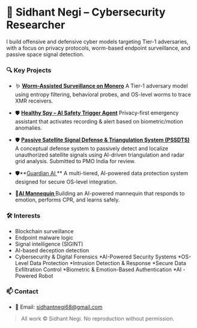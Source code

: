 # 🧠 Sidhant Negi – Cybersecurity Researcher

I build offensive and defensive cyber models targeting Tier-1 adversaries, with a focus on privacy protocols, worm-based endpoint surveillance, and passive space signal detection.

### 🔍 Key Projects

* 🪱 **[Worm-Assisted Surveillance on Monero](https://github.com/Sidhant1s/monero-worm-surveillance)**
  A Tier-1 adversary model using entropy filtering, behavioral probes, and OS-level worms to trace XMR receivers.

* 🛡️ **[Healthy Spy – AI Safety Trigger Agent](https://github.com/Sidhant1s/healthy-spy)**
  Privacy-first emergency assistant that activates recording & alert based on biometric/motion anomalies.

* 🛡️ **[Passive Satellite Signal Defense & Triangulation System (PSSDTS)](https://github.com/Sidhant1s/satellite-signal-defense)**  
  A conceptual defense system to passively detect and localize unauthorized satellite signals using AI-driven triangulation and radar grid analysis. Submitted to PMO India for review.

* 🛡️**[Guardian AI ](https://github.com/Sidhant1s/guardian-ai)**
   A multi-tiered, AI-powered data protection system designed for secure OS-level integration.
  
*  🤖**[AI Mannequin ](https://github.com/Sidhant1s/ai-mannequin-companion)**
   Building an AI-powered mannequin that responds to emotion, performs CPR, and learns safely. 
   

### 🛠️ Interests

* Blockchain surveillance
* Endpoint malware logic
* Signal intelligence (SIGINT)
* AI-based deception detection
* Cybersecurity & Digital Forensics
*AI-Powered Security Systems
*OS-Level Data Protection
*Intrusion Detection & Response
*Secure Data Exfiltration Control
*Biometric & Emotion-Based Authentication
*AI -Powered Robot



### 📫 Contact

* 📧 Email: [sidhantnegi68@gmail.com](mailto:sidhantnegi68@gmail.com)

> All work © Sidhant Negi. No reproduction without permission.
